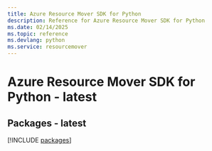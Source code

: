 ```yaml
---
title: Azure Resource Mover SDK for Python
description: Reference for Azure Resource Mover SDK for Python
ms.date: 02/14/2025
ms.topic: reference
ms.devlang: python
ms.service: resourcemover
---
```

# Azure Resource Mover SDK for Python - latest
## Packages - latest
[!INCLUDE [packages](resource-mover-index.md)]